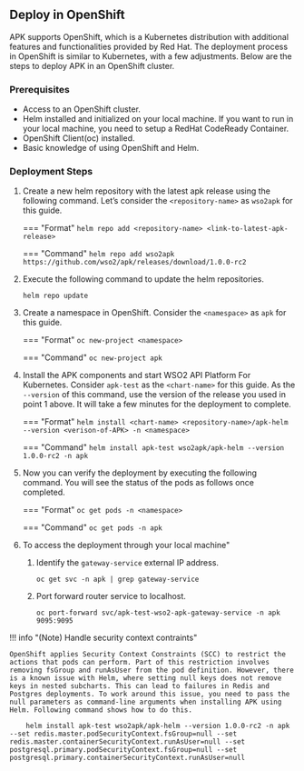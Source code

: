 ## Deploy in OpenShift

APK supports OpenShift, which is a Kubernetes distribution with additional features and functionalities provided by Red Hat. The deployment process in OpenShift is similar to Kubernetes, with a few adjustments. Below are the steps to deploy APK in an OpenShift cluster.

### Prerequisites
* Access to an OpenShift cluster.
* Helm installed and initialized on your local machine. If you want to run in your local machine, you need to setup a RedHat CodeReady Container.
* OpenShift Client(oc) installed.
* Basic knowledge of using OpenShift and Helm.

### Deployment Steps
1. Create a new helm repository with the latest apk release using the following command. Let’s consider the ```<repository-name>``` as ```wso2apk``` for this guide.

	=== "Format"
		```
		helm repo add <repository-name> <link-to-latest-apk-release>
		```
	
	=== "Command"
		```
		helm repo add wso2apk https://github.com/wso2/apk/releases/download/1.0.0-rc2
		```

2. Execute the following command to update the helm repositories.

      ```console
      helm repo update
      ```

3.  Create a namespace in OpenShift. Consider the ```<namespace>``` as ```apk``` for this guide.

	=== "Format"
		```
		oc new-project <namespace>
		```
	
	=== "Command"
		```
		oc new-project apk
		```

4. Install the APK components and start WSO2 API Platform For Kubernetes. Consider ```apk-test``` as the ```<chart-name>``` for this guide. As the ```--version``` of this command, use the version of the release you used in point 1 above. It will take a few minutes for the deployment to complete.

	=== "Format"
		```
		helm install <chart-name> <repository-name>/apk-helm --version <verison-of-APK> -n <namespace>
		```
	
	=== "Command"
		```
		helm install apk-test wso2apk/apk-helm --version 1.0.0-rc2 -n apk
		```

5.  Now you can verify the deployment by executing the following command. You will see the status of the pods as follows once completed.

    === "Format"
        ```
        oc get pods -n <namespace>
        ```

    === "Command"
        ```
        oc get pods -n apk
        ```

6. To access the deployment through your local machine"

    1. Identify the `gateway-service` external IP address.
        ```console
        oc get svc -n apk | grep gateway-service
        ```
    2. Port forward router service to localhost.
        ```console
        oc port-forward svc/apk-test-wso2-apk-gateway-service -n apk 9095:9095
        ```

!!! info "(Note) Handle security context contraints"

	OpenShift applies Security Context Constraints (SCC) to restrict the actions that pods can perform. Part of this restriction involves removing fsGroup and runAsUser from the pod definition. However, there is a known issue with Helm, where setting null keys does not remove keys in nested subcharts. This can lead to failures in Redis and Postgres deployments. To work around this issue, you need to pass the null parameters as command-line arguments when installing APK using Helm. Following command shows how to do this.

		helm install apk-test wso2apk/apk-helm --version 1.0.0-rc2 -n apk --set redis.master.podSecurityContext.fsGroup=null --set redis.master.containerSecurityContext.runAsUser=null --set postgresql.primary.podSecurityContext.fsGroup=null --set postgresql.primary.containerSecurityContext.runAsUser=null


